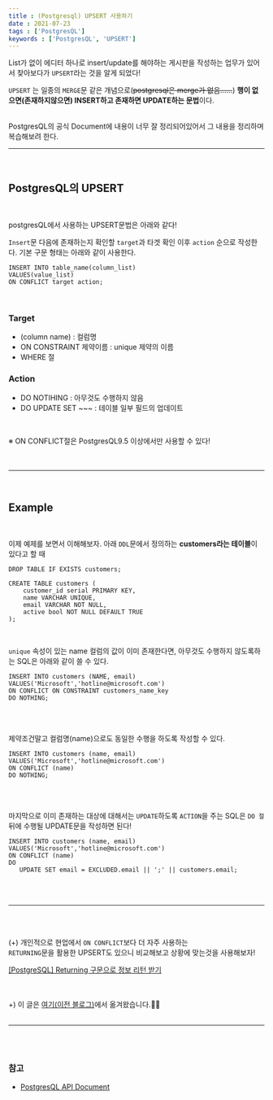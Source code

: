 ```yaml
---
title : (Postgresql) UPSERT 사용하기
date : 2021-07-23
tags : ['PostgresQL']
keywords : ['PostgresQL', 'UPSERT']
---
```


List가 없이 에디터 하나로 insert/update를 해야하는 게시판을 작성하는 업무가 있어서 찾아보다가 `UPSERT`라는 것을 알게 되었다!

`UPSERT` 는 일종의 `MERGE`문 같은 개념으로(~~postgresql은 merge가 없음......~~)
**행이 없으면(존재하지않으면) INSERT하고 존재하면 UPDATE하는 문법**이다.

<br/>
PostgresQL의 공식 Document에 내용이 너무 잘 정리되어있어서 그 내용을 정리하며 복습해보려 한다.
<br/>

---

<br/>

## PostgresQL의 UPSERT
<br/>

postgresQL에서 사용하는 UPSERT문법은 아래와 같다!

`Insert`문 다음에 존재하는지 확인할 `target`과 타겟 확인 이후 `action` 순으로 작성한다.
기본 구문 형태는 아래와 같이 사용한다.
```
INSERT INTO table_name(column_list) 
VALUES(value_list)
ON CONFLICT target action;
```
<br/>


### Target

-   (column name) : 컬럼명
-   ON CONSTRAINT 제약이름 : unique 제약의 이름
-   WHERE 절

### Action

-   DO NOTIHING : 아무것도 수행하지 않음
-   DO UPDATE SET ~~~ : 테이블 일부 필드의 업데이트

<br/>


※ ON CONFLICT절은 PostgresQL9.5 이상에서만 사용할 수 있다!
<br/><br/><br/>

---

<br/>


## Example
<br/>


이제 예제를 보면서 이해해보자. 아래 `DDL`문에서 정의하는 <b>customers라는 테이블</b>이 있다고 할 때

```
DROP TABLE IF EXISTS customers;

CREATE TABLE customers (
    customer_id serial PRIMARY KEY,
    name VARCHAR UNIQUE,
    email VARCHAR NOT NULL,
    active bool NOT NULL DEFAULT TRUE
);
```
<br/>

`unique` 속성이 있는 name 컬럼의 값이 이미 존재한다면, 아무것도 수행하지 않도록하는 SQL은 아래와 같이 쓸 수 있다.

```
INSERT INTO customers (NAME, email)
VALUES('Microsoft','hotline@microsoft.com') 
ON CONFLICT ON CONSTRAINT customers_name_key 
DO NOTHING;
```
<br/><br/>

제약조건말고 컬럼명(name)으로도 동일한 수행을 하도록 작성할 수 있다.
```
INSERT INTO customers (name, email)
VALUES('Microsoft','hotline@microsoft.com') 
ON CONFLICT (name) 
DO NOTHING;
```
<br/><br/>

마지막으로 이미 존재하는 대상에 대해서는 `UPDATE`하도록
`ACTION`을 주는 SQL은 `DO 절` 뒤에 수행될 UPDATE문을 작성하면 된다!
```
INSERT INTO customers (name, email)
VALUES('Microsoft','hotline@microsoft.com') 
ON CONFLICT (name) 
DO 
   UPDATE SET email = EXCLUDED.email || ';' || customers.email;
```
<br/><br/>

---

<br/><br/>

(+) 개인적으로 현업에서 `ON CONFLICT`보다 더 자주 사용하는  
`RETURNING`문을 활용한 UPSERT도 있으니 비교해보고 상황에 맞는것을 사용해보자!


[\[PostgreSQL\] Returning 구문으로 정보 리턴 받기
](https://didue.github.io/postgresql-returning/)

<br/><br/>
+) 이 글은 [여기(이전 블로그)](https://fascinate-zsoo.tistory.com/24)에서 옮겨왔습니다.🙋‍♀️
<br/><br/>

---
<br/><br/>

### 참고

-   [PostgresQL API Document](https://www.postgresqltutorial.com/postgresql-upsert/)
